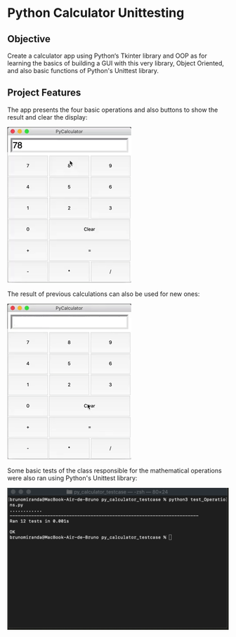 # Python Calculator Unittesting  
## Objective
Create a calculator app using Python‘s Tkinter library and OOP as for learning the basics of building a GUI with this very library, Object Oriented, and also basic functions of Python's Unittest library.

## Project Features
The app presents the four basic operations and also buttons to show the result and clear the display:

![](basic_operations.gif)

The result of previous calculations can also be used for new ones:

![](result_as_new_number.gif)

Some basic tests of the class responsible for the mathematical operations were also ran using Python's Unittest library:

![](test_Operations_running.png)